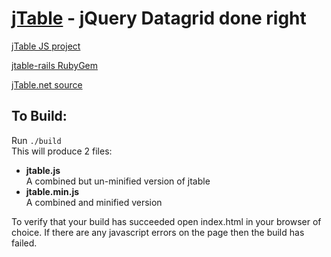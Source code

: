 [jTable](http://www.jtable.net/) - jQuery Datagrid done right
=============================================================

[jTable JS project](https://github.com/yelvert/jtable)

[jtable-rails RubyGem](https://github.com/yelvert/jtable-rails)

[jTable.net source](https://github.com/yelvert/jtable-site)

To Build:
---------
Run `./build`  
This will produce 2 files:

*   **jtable.js**  
A combined but un-minified version of jtable
*   **jtable.min.js**  
A combined and minified version

To verify that your build has succeeded open index.html in your browser of choice. If there are any javascript errors on the page then the build has failed.